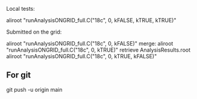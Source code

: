 Local tests:

aliroot "runAnalysisONGRID_full.C(\"18c\", 0, kFALSE, kTRUE, kTRUE)"


Submitted on the grid:

aliroot "runAnalysisONGRID_full.C(\"18c\", 0, kFALSE)"
merge:
aliroot "runAnalysisONGRID_full.C(\"18c\", 0, kTRUE)"
retrieve AnalysisResults.root
aliroot "runAnalysisONGRID_full.C(\"18c\", 0, kTRUE, kFALSE)"

## For git
git push -u origin main
